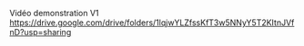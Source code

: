 
Vidéo demonstration V1
https://drive.google.com/drive/folders/1lqjwYLZfssKfT3w5NNyY5T2KItnJVfnD?usp=sharing
